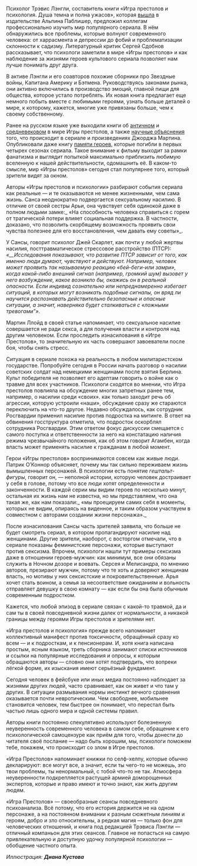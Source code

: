 Психолог Трэвис Лэнгли, составитель книги «Игра престолов и психология. Душа темна и полна ужасов﻿», которая [вышла](https://www.alpinabook.ru/catalog/psihologiya/538649/) в издательстве Альпина Паблишер, предложил коллегам профессионально изучить мир популярного сериала. В нём обнаружились все проблемы, которые волнуют современного человека: от харрасмента и депрессии до фобий и проблематизации склонности к садизму. Литературный критик Сергей Сдобнов рассказывает, что психологи заметили в мире «Игры престолов» и как наблюдение за жизнями героев культового сериала позволяет нам лучше понимать друг друга.    


В активе Лэнгли и его соавторов похожие сборники про Звездные войны, Капитана Америку и Бэтмена. Руководствуясь законами рынка, они активно включились в производство эмоций, главной пищи для общества, которое устало потреблять. Их новая книга предлагает еще немного побыть вместе с любимыми героями, узнать больше деталей о мире, к которому, кажется, многие уже привязаны больше, чем к своему собственному. 

Ранее на русском языке уже выходили книги об ﻿[античном](https://discours.io/articles/chapters/pirshestva-vino-kannibalizm-chto-igra-prestolov-pozaimstvovala-u-antichnosti) и [средневековом](https://7kingdoms.ru/2015/winter-is-coming-the-medieval-world-of-game-of-thrones/) в мире Игры престолов, а также [научные объяснения](https://eksmo.ru/book/igra-prestolov-nauka-v-seriale-ITD848744/) того, что происходит в сериале и произведениях Джорджа Мартина. Опубликовали даже книгу [памяти героев](https://eksmo.ru/book/igra-prestolov-in-memoriam-ITD598433/), которые погибли в первых четырех сезонах сериала. Такое внимание к фильму выходит за рамки фанатизма и выглядит попыткой максимально приблизить любимую вселенную к нашей действительности, одомашнить её. В каком-то смысле, мир «Игры престолов» сегодня стал популярнее того, который зрители видят за окном.

Авторы «Игры престолов и психологии» разбирают события сериала как реальные — и те оказываются не менее жизненными, чем сама жизнь. Санса неоднократно подвергается сексуальному насилию. В отличие от своей сестры Арьи, она чувствует себя одинокой даже в полном людьми замке:_ «На способность человека справиться с горем от трагической потери влияет социальная поддержка. В частности, доказано, что позволить скорбящему возможность проявить свои чувства полезнее для его восстановления, чем давать ему советы»_. 

У Сансы, говорит психолог Джей Скарлет, как почти у любой жертвы насилия, посттравматическое стрессовое расстройство (ПТСР): _«__Исследования показывают, что развитие ПТСР зависит от того, как именно люди думают, чувствуют и действуют. Например, человек может проявить так называемую реакцию «бей-беги-или замри», когда какой-либо внешний сигнал (например, громкий шум) вызовет у него возбуждение, какое возникло бы, окажись он в реальной опасности. Если индивид сознательно или непреднамеренно избегает ситуаций, в которых могут возникать подобные сигналы, он вряд ли научится распознавать действительно безопасные и опасные ситуации, а значит, наверняка будет сталкиваться с «ложными тревогами”»_.

Мартин Ллойд в своей статье напоминает, что сексуальное насилие совершается не ради секса, а для получения власти и контроля над другим человеком. Если проследить изнасилования в «Игре Престолов», то значительную их часть совершают завоеватели после боя, чтобы снять стресс.

Ситуация в сериале похожа на реальность в любом милитаристском государстве. Попробуйте сегодня в России начать разговор о насилии советских солдат над немецкими женщинами после взятия Берлина. Культ победителя не позволяет его адептам говорить о войне как о травме для всех участников. Психологи сходятся во мнении, что Игра престолов повлияла на обсуждение многих запретных ранее тем, например, о насилии среди «своих». как только заходит речь об агрессии, которую устроили «наши», обсуждение сразу же стараются переключить на что-то другое. Недавно обсуждалось, как сотрудник Росгвардии применил насилие против подростка на митинге. В ответ на обвинения госструктура отметила, что подросток оскорблял сотрудника Росгвардии. Этим ответом фокус дискуссии смещается с самого поступка и ответственности за него на констатацию наличия режима чрезвычайного положения, как об этом говорит Агамбен, когда власть может применять насилие к гражданам в любой момент. 

Герои «Игры престолов» воспринимаются совсем как живые люди. Патрик О’Коннор объясняет, почему мы так сильно переживаем жизнь вымышленных персонажей. В психологии есть понятие _гештальт-фигуры_, говорит он, — неполной истории, которую человек достраивает у себя в голове, потому что все люди хотят определенности и законченности. В каждой серии мы видим героев по несколько минут, остальная их жизнь нам не известна, но мы представляем, что она такая же, как нам показали:_ «мы проецируем самих себя в моменты, которых не видим, опираясь на виденное, и таким образом участвуем в совместном с авторами создании жизни персонажа»._

После изнасилования Сансы часть зрителей заявила, что больше не будет смотреть сериал, в котором пропагандируют насилие над женщинами. Другие зрители, наоборот, с восторгом отмечали, что в сериале показаны феминистские персонажи, которые выступают против сексизма. Впрочем, психологи нашли тут примеры сексизма даже в отношении героев-мужчин: как минимум, все они обязаны служить в Ночном дозоре и воевать. Серсея и Мелисандра, по мнению авторов, презирают мужчин, потому что те хоть и доверяют женщинам власть, но мотивы у них сексистские и покровительственные. Арья хочет стать воином, а семья за несоответствие ожиданиям и вольность отправляет девушку в свою комнату — как если бы она была обычным современным подростком. 

Кажется, что любой эпизод в сериале связан с какой-то травмой, да и сам ты в своей повседневной жизни далек от нормальности, а никакой границы между героями Игры престолов и зрителями нет.

«Игра престолов и психология» прежде всего напоминает коллективный манифест против токсичности, обращённый сразу ко всем — и к подросткам, и к пенсионерам. И, хотя книга написана простым, ясным языком, треть сборника занимают списки источников и ссылки на популярные исследования и опросы, к которым обращаются авторы — словно они хотят подтвердить, что вопреки лёгкой форме, их изыскания имеют серьёзный фундамент. 

Сегодня человек в фейсбуке или иных медиа постоянно наблюдает за жизнями других людей, часто сравнивает, как он живет и что там у других. В ситуации размывания нормы инстинкт вечного сравнения оказывается почти невротическим. Чем свободнее, мобильнее становится человек, тем быстрее он понимает, что перестал быть частью лишь одного мира и одной системы правил. 

Авторы книги постоянно спекулятивно используют болезненную неуверенность современного человека в самом себе, обращение к его психологической самоцензуре как приём для того, чтобы донести до читателя своё послание — надо быть хорошим, мы, психологи поможем тебе, покажем, что происходит со злом в Игре престолов.  


«Игра Престолов» напоминает книжки по селф-хелпу, которые обычно декларируют: все могут все, а значит, если ты чего-то не можешь, это твои проблемы, ты ненормальный, с тобой что-то не так. Атмосфера неуверенности подкрепляется растущей армией доморощенных экспертов, которые и право имеют и точно знают, как жить другим людям.  


«Игра Престолов» — своеобразные сеансы повседневного психоанализа. Всё потому, что его история держится не на одном персонаже, а на постоянном внимании к разным сюжетным линиям и героям, добро и зло относительны, а редкая магия — только фон для человеческих отношений, и книга под редакцией Трэвиса Лэнгли — отличный компаньон для этих сеансов. Главное не попасться на самую привлекательную и доступную удочку популярной психологии — обобщение частного опыта.

_Иллюстрация: **Диана Кустова**_﻿
